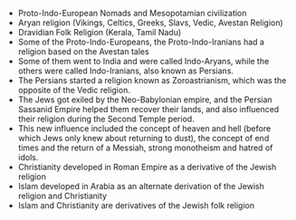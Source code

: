 - Proto-Indo-European Nomads and Mesopotamian civilization
- Aryan religion (Vikings, Celtics, Greeks, Slavs, Vedic, Avestan Religion)
- Dravidian Folk Religion (Kerala, Tamil Nadu)
- Some of the Proto-Indo-Europeans, the Proto-Indo-Iranians had a religion based on the Avestan tales
- Some of them went to India and were called Indo-Aryans, while the others were called Indo-Iranians, also known as Persians.
- The Persians started a religion known as Zoroastrianism, which was the opposite of the Vedic religion.
- The Jews got exiled by the Neo-Babylonian empire, and the Persian Sassanid Empire helped them recover their lands, and also influenced their religion during the Second Temple period.
- This new influence included the concept of heaven and hell (before which Jews only knew about returning to dust), the concept of end times and the return of a Messiah, strong monotheism and hatred of idols.
- Christianity developed in Roman Empire as a derivative of the Jewish religion
- Islam developed in Arabia as an alternate derivation of the Jewish religion and Christianity
- Islam and Christianity are derivatives of the Jewish folk religion